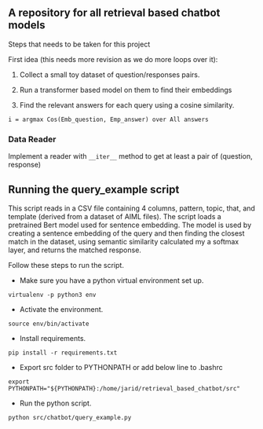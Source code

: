 ## A repository for all retrieval based chatbot models
Steps that needs to be taken for this project

First idea (this needs more revision as we do more loops over it):

1. Collect a small toy dataset of question/responses pairs.

2. Run a transformer based model on them to find their embeddings

3. Find the relevant answers for each query using a cosine similarity.

```
i = argmax Cos(Emb_question, Emp_answer) over All answers
```

### Data Reader
Implement a reader with ```__iter__``` method to get at least a pair of (question, response)



## Running the query_example script
This script reads in a CSV file containing 4 columns, pattern, topic, that, and template (derived from a dataset of AIML files). The script loads a pretrained Bert model used for sentence embedding. The model is used by creating a sentence embedding of the query and then finding the closest match in the dataset, using semantic similarity calculated my a softmax layer, and returns the matched response.

Follow these steps to run the script.
- Make sure you have a python virtual environment set up.
```
virtualenv -p python3 env
```

- Activate the environment.
```
source env/bin/activate
```

- Install requirements.
```
pip install -r requirements.txt
```

- Export src folder to PYTHONPATH or add below line to .bashrc
```
export PYTHONPATH="${PYTHONPATH}:/home/jarid/retrieval_based_chatbot/src"
```

- Run the python script.
```
python src/chatbot/query_example.py
```